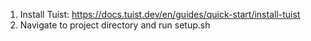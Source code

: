 1. Install Tuist: https://docs.tuist.dev/en/guides/quick-start/install-tuist
2. Navigate to project directory and run setup.sh 
